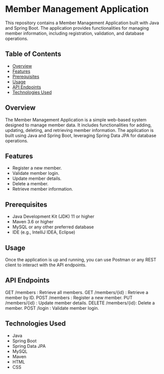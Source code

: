 # Member Management Application

This repository contains a Member Management Application built with Java and Spring Boot. The application provides functionalities for managing member information, including registration, validation, and database operations.

## Table of Contents

- [Overview](#overview)
- [Features](#features)
- [Prerequisites](#prerequisites)
- [Usage](#usage)
- [API Endpoints](#api-endpoints)
- [Technologies Used](#technologies-used)

## Overview

The Member Management Application is a simple web-based system designed to manage member data. It includes functionalities for adding, updating, deleting, and retrieving member information. The application is built using Java and Spring Boot, leveraging Spring Data JPA for database operations.

## Features

- Register a new member.
- Validate member login.
- Update member details.
- Delete a member.
- Retrieve member information.


## Prerequisites

- Java Development Kit (JDK) 11 or higher
- Maven 3.6 or higher
- MySQL or any other preferred database
- IDE (e.g., IntelliJ IDEA, Eclipse)

## Usage 

Once the application is up and running, you can use Postman or any REST client to interact with the API endpoints.

## API Endpoints

GET /members        : Retrieve all members.
GET /members/{id}   : Retrieve a member by ID.
POST /members       : Register a new member.
PUT /members/{id}   : Update member details.
DELETE /members/{id}: Delete a member.
POST /login         : Validate member login.

## Technologies Used

- Java
- Spring Boot
- Spring Data JPA
- MySQL
- Maven
- HTML
- CSS



